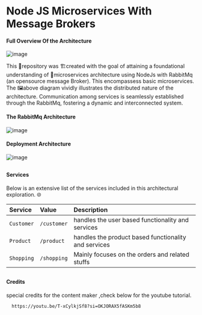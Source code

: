 
# Node JS Microservices With Message Brokers

#### Full Overview Of the Architecture

![image](https://github.com/KuruCoders/node_Mq/assets/103739510/c827d337-edd9-46d1-97f5-d344239ba77e)

This 📁repository was 🏗️created with the goal of attaining a foundational understanding of 🚀microservices architecture using NodeJs with RabbitMq (an opensource message Broker). This encompassess basic microservices. The 🖼️above diagram vividly illustrates the distributed nature of the architecture. Communication among services is seamlessly established through the RabbitMq, fostering a dynamic and interconnected system. 

#### The RabbitMq Architecture

![image](https://github.com/KuruCoders/node_Mq/assets/103739510/73f7e46d-a9bb-46d5-a921-35d664251f08)

#### Deployment Architecture

![image](https://github.com/KuruCoders/node_Mq/assets/103739510/a29ec4cd-a13f-4228-a4fb-0ccd3e060a04)

##

#### Services

Below is an extensive list of the services included in this architectural exploration. 🌐

| Service | Value     | Description                |
| :-------- | :------- | :------------------------- |
| `Customer` | `/customer` | handles the user based functionality and services |
| `Product` | `/product` | handles the product based functionality and services |
| `Shopping` | `/shopping` |  Mainly focuses on the orders and related stuffs |

## 

#### Credits

special credits for the content maker ,check below for the youtube tutorial.

```http
  https://youtu.be/T-xCylkjSf8?si=OKJORAX5fASKm5b8
```
    
